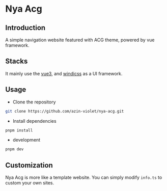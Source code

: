 # Nya Acg

## Introduction
A simple navigation website featured with ACG theme, powered by vue framework.

## Stacks
It mainly use the [vue3](https://vuejs.org/), and [windicss](https://windicss.org/) as a UI framework.

## Usage

- Clone the repository
```bash
git clone https://github.com/azin-violet/nya-acg.git
```

- Install dependencies

```bash
pnpm install 
```

- development

```bash
pnpm dev
```

## Customization

Nya Acg is more like a template website. You can simply modify `info.ts` to custom your own sites.

